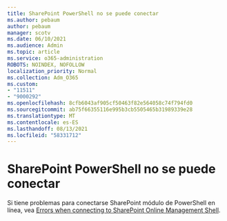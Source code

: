 ```yaml
---
title: SharePoint PowerShell no se puede conectar
ms.author: pebaum
author: pebaum
manager: scotv
ms.date: 06/10/2021
ms.audience: Admin
ms.topic: article
ms.service: o365-administration
ROBOTS: NOINDEX, NOFOLLOW
localization_priority: Normal
ms.collection: Adm_O365
ms.custom:
- "11511"
- "9000292"
ms.openlocfilehash: 8cfb6043af905cf50463f82e564058c74f794fd0
ms.sourcegitcommit: ab75f66355116e995b3cb5505465b31989339e28
ms.translationtype: MT
ms.contentlocale: es-ES
ms.lasthandoff: 08/13/2021
ms.locfileid: "58331712"
---
```

# <a name="sharepoint-powershell-unable-to-connect"></a>SharePoint PowerShell no se puede conectar

Si tiene problemas para conectarse SharePoint módulo de PowerShell en línea, vea [Errors when connecting to SharePoint Online Management Shell](https://docs.microsoft.com/sharepoint/troubleshoot/administration/errors-connecting-to-management-shell).